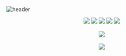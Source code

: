 ![header](https://capsule-render.vercel.app/api?type=Slice&color=auto&height=200&section=header&text=Minsu%20Github!&fontSize=90)

<!--
<img src="https://img.shields.io/badge/아이콘내용-바탕색?style=flat&logo=로고이름&logoColor=white"/>
-->

<div align="center">
	<img src="https://img.shields.io/badge/React-61DAFB?style=for-the-badge&logo=appveyor&logoColor=white" />
	<img src="https://img.shields.io/badge/Redux-764ABC?style=for-the-badge&logo=appveyor&logoColor=white" />
	<img src="https://img.shields.io/badge/Java-007396?style=for-the-badge&logo=appveyor&logoColor=white" />
	<img src="https://img.shields.io/badge/HTML5-E34F26?style=for-the-badge&logo=appveyor&logoColor=white" />
	<img src="https://img.shields.io/badge/CSS3-1572B6?style=for-the-badge&logo=appveyor&logoColor=white" />
	<br><br>
<img src="https://github-readme-stats.vercel.app/api/top-langs/?username=Minsu0207&layout=compact"><br><br>
<img src="https://github-readme-stats.vercel.app/api?username=Minsu0207&show_icons=true&theme=solarized-light">

</div>


